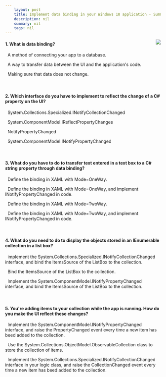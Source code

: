 ```yaml
---
    layout: post
    title: Implement data binding in your Windows 10 application - Summary and knowledge check
    description: nil
    summary: nil
    tags: nil
---
```



 <a target="_blank" href="https://docs.microsoft.com/en-us/learn/modules/implement-data-binding-in-windows-10-app/8-summary-and-knowledge-check/"><i class="fas fa-external-link-alt"></i> </a>
 <img align="right" src="https://docs.microsoft.com/en-us/learn/achievements/windows-10-ui-and-data.svg">
####  1. What is data binding?


<i class='far fa-square'></i> &nbsp;&nbsp;A method of connecting your app to a database.

<i class='fas fa-check-square' style='color: Dodgerblue;'></i> &nbsp;&nbsp;A way to transfer data between the UI and the application's code.

<i class='far fa-square'></i> &nbsp;&nbsp;Making sure that data does not change.
<br />
<br />
<br />

####  2. Which interface do you have to implement to reflect the change of a C# property on the UI?


<i class='far fa-square'></i> &nbsp;&nbsp;System.Collections.Specialized.INotifyCollectionChanged

<i class='far fa-square'></i> &nbsp;&nbsp;System.ComponentModel.IReflectPropertyChanges

<i class='far fa-square'></i> &nbsp;&nbsp;NotifyPropertyChanged

<i class='fas fa-check-square' style='color: Dodgerblue;'></i> &nbsp;&nbsp;System.ComponentModel.INotifyPropertyChanged
<br />
<br />
<br />

####  3. What do you have to do to transfer text entered in a text box to a C# string property through data binding?


<i class='far fa-square'></i> &nbsp;&nbsp;Define the binding in XAML with Mode=OneWay.

<i class='far fa-square'></i> &nbsp;&nbsp;Define the binding in XAML with Mode=OneWay, and implement INotifyPropertyChanged in code.

<i class='fas fa-check-square' style='color: Dodgerblue;'></i> &nbsp;&nbsp;Define the binding in XAML with Mode=TwoWay.

<i class='far fa-square'></i> &nbsp;&nbsp;Define the binding in XAML with Mode=TwoWay, and implement INotifyPropertyChanged in code.
<br />
<br />
<br />

####  4. What do you need to do to display the objects stored in an IEnumerable collection in a list box?


<i class='far fa-square'></i> &nbsp;&nbsp;implement the System.Collections.Specialized.INotifyCollectionChanged interface, and bind the ItemsSource of the ListBox to the collection.

<i class='fas fa-check-square' style='color: Dodgerblue;'></i> &nbsp;&nbsp;Bind the ItemsSource of the ListBox to the collection.

<i class='far fa-square'></i> &nbsp;&nbsp;Implement the System.ComponentModel.INotifyPropertyChanged interface, and bind the ItemsSource of the ListBox to the collection.
<br />
<br />
<br />

####  5. You're adding items to your collection while the app is running. How do you make the UI reflect these changes?


<i class='far fa-square'></i> &nbsp;&nbsp;Implement the System.ComponentModel.INotifyPropertyChanged interface, and raise the PropertyChanged event every time a new item has beed added to the collection.

<i class='fas fa-check-square' style='color: Dodgerblue;'></i> &nbsp;&nbsp;Use the System.Collections.ObjectModel.ObservableCollection<T> class to store the collection of items.

<i class='far fa-square'></i> &nbsp;&nbsp;Implement the System.Collections.Specialized.INotifyCollectionChanged interface in your logic class, and raise the CollectionChanged event every time a new item has beed added to the collection.
<br />
<br />
<br />

